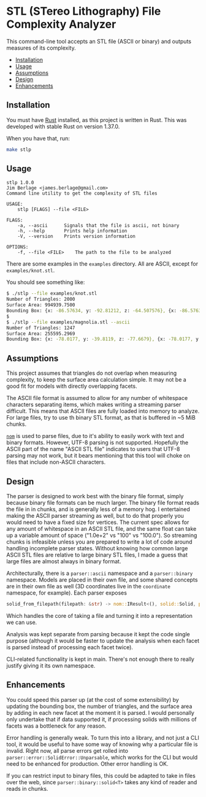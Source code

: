 # STL (STereo Lithography) File Complexity Analyzer

This command-line tool accepts an STL file (ASCII or binary) and outputs measures of its complexity.

- [Installation](#Installation)
- [Usage](#Usage)
- [Assumptions](#Assumptions)
- [Design](#Design)
- [Enhancements](#Enhancements)

## Installation

You must have [Rust](https://www.rust-lang.org/) installed, as this project is written in Rust.  This was developed with stable Rust on version 1.37.0.

When you have that, run:

```bash
make stlp
```

## Usage

```
stlp 1.0.0
Jim Berlage <james.berlage@gmail.com>
Command line utility to get the complexity of STL files

USAGE:
    stlp [FLAGS] --file <FILE>

FLAGS:
    -a, --ascii      Signals that the file is ascii, not binary
    -h, --help       Prints help information
    -V, --version    Prints version information

OPTIONS:
    -f, --file <FILE>    The path to the file to be analyzed
```

There are some examples in the `examples` directory.  All are ASCII, except for `examples/knot.stl`.

You should see something like:

```bash
$ ./stlp --file examples/knot.stl
Number of Triangles: 2000
Surface Area: 994939.7500
Bounding Box: {x: -86.57634, y: -92.81212, z: -64.507576}, {x: -86.57634, y: 92.81212, z: -64.507576}, {x: -86.57634, y: -92.81212, z: 64.507576}, {x: -86.57634, y: 92.81212, z: 64.507576}, {x: 86.57634, y: -92.81212, z: -64.507576}, {x: 86.57634, y: 92.81212, z: -64.507576}, {x: 86.57634, y: -92.81212, z: 64.507576}, {x: 86.57634, y: 92.81212, z: 64.507576}
$
$ ./stlp --file examples/magnolia.stl --ascii
Number of Triangles: 1247
Surface Area: 255595.2969
Bounding Box: {x: -78.0177, y: -39.8119, z: -77.6679}, {x: -78.0177, y: 9.2315, z: -77.6679}, {x: -78.0177, y: -39.8119, z: 77.4179}, {x: -78.0177, y: 9.2315, z: 77.4179}, {x: 83.9627, y: -39.8119, z: -77.6679}, {x: 83.9627, y: 9.2315, z: -77.6679}, {x: 83.9627, y: -39.8119, z: 77.4179}, {x: 83.9627, y: 9.2315, z: 77.4179}
```

## Assumptions

This project assumes that triangles do not overlap when measuring complexity, to keep the surface area calculation simple.  It may not be a good fit for models with directly overlapping facets.

The ASCII file format is assumed to allow for any number of whitespace characters separating items, which makes writing a streaming parser difficult.  This means that ASCII files are fully loaded into memory to analyze.  For large files, try to use th binary STL format, as that is buffered in ~5 MiB chunks.

[`nom`](https://github.com/Geal/nom) is used to parse files, due to it's ability to easily work with text and binary formats.  However, UTF-8 parsing is not supported.  Hopefully the ASCII part of the name "ASCII STL file" indicates to users that UTF-8 parsing may not work, but it bears mentioning that this tool will choke on files that include non-ASCII characters.

## Design

The parser is designed to work best with the binary file format, simply because binary file formats can be much larger.  The binary file format reads the file in in chunks, and is generally less of a memory hog.  I entertained making the ASCII parser streaming as well, but to do that properly you would need to have a fixed size for vertices.  The current spec allows for any amount of whitespace in an ASCII STL file, and the same float can take up a variable amount of space ("1.0e+2" vs "100" vs "100.0").  So streaming chunks is infeasible unless you are prepared to write a lot of code around handling incomplete parser states.  Without knowing how common large ASCII STL files are relative to large binary STL files, I made a guess that large files are almost always in binary format.

Architecturally, there is a `parser::ascii` namespace and a `parser::binary` namespace.  Models are placed in their own file, and some shared concepts are in their own file as well (3D coordinates live in the `coordinate` namespace, for example).  Each parser exposes

```rust
solid_from_filepath(filepath: &str) -> nom::IResult<(), solid::Solid, parser::error::SolidError>
```

Which handles the core of taking a file and turning it into a representation we can use.

Analysis was kept separate from parsing because it kept the code single purpose (although it would be faster to update the analysis when each facet is parsed instead of processing each facet twice).

CLI-related functionality is kept in main.  There's not enough there to really justify giving it its own namespace.

## Enhancements

You could speed this parser up (at the cost of some extensibility) by updating the bounding box, the number of triangles, and the surface area by adding in each new facet at the moment it is parsed.  I would personally only undertake that if data supported it, if processing solids with millions of facets was a bottleneck for any reason.

Error handling is generally weak.  To turn this into a library, and not just a CLI tool, it would be useful to have some way of knowing why a particular file is invalid.  Right now, all parse errors get rolled into `parser::error::SolidError::Unparsable`, which works for the CLI but would need to be enhanced for production.  Other error handling is OK.

If you can restrict input to binary files, this could be adapted to take in files over the web, since `parser::binary::solid<T>` takes any kind of reader and reads in chunks.